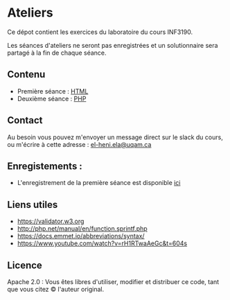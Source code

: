 # Ateliers

Ce dépot contient les exercices du laboratoire du cours INF3190.


Les séances d'ateliers ne seront pas enregistrées et un solutionnaire sera partagé à la fin de chaque séance.

## Contenu
- Première séance : [HTML](./HTML)
- Deuxième séance : [PHP](./PHP)

## Contact 
Au besoin vous pouvez m'envoyer un message direct sur le slack du cours, ou m'écrire à cette adresse : el-heni.ela@uqam.ca

## Enregistements :
- L'enregistrement de la première séance est disponible [ici](https://drive.google.com/file/d/11-2zs8at2c8HkhUXiFAx2XqIOe-DXl1U/view?usp=sharing)

## Liens utiles 
- https://validator.w3.org
- http://php.net/manual/en/function.sprintf.php
- https://docs.emmet.io/abbreviations/syntax/
- https://www.youtube.com/watch?v=rH1RTwaAeGc&t=604s

## Licence 
Apache 2.0 : Vous êtes libres d'utiliser, modifier et distribuer ce code, tant que vous citez &copy; l'auteur original.
